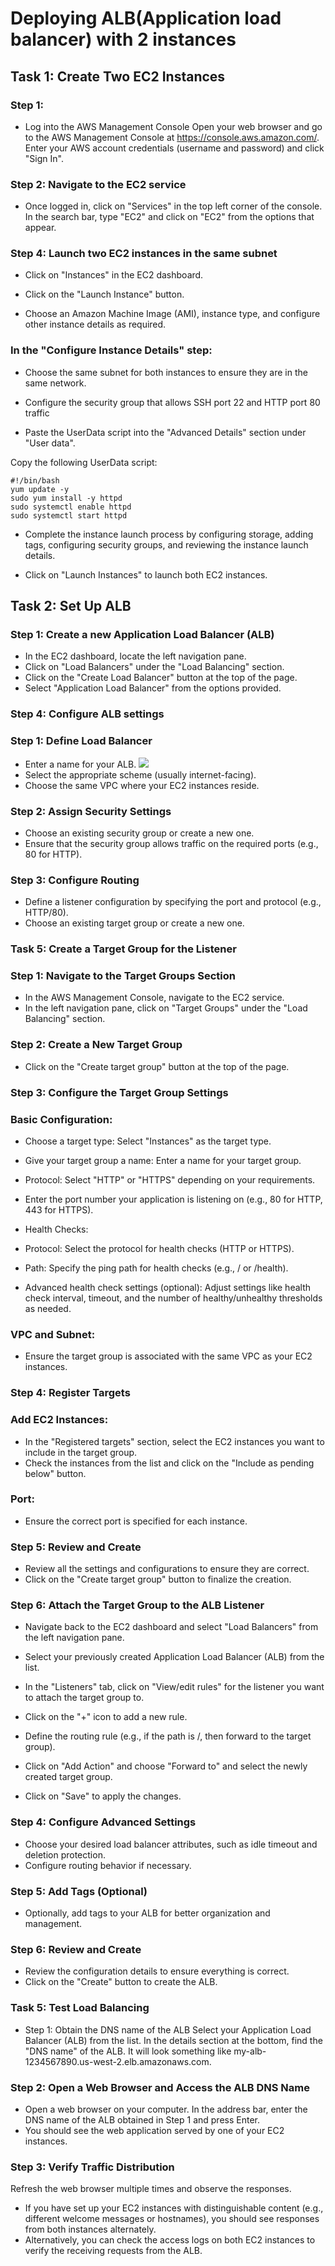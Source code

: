 # Deploying ALB(Application load balancer) with 2 instances
## Task 1: Create Two EC2 Instances
### Step 1:
- Log into the AWS Management Console
Open your web browser and go to the AWS Management Console at https://console.aws.amazon.com/.
Enter your AWS account credentials (username and password) and click "Sign In".

### Step 2: Navigate to the EC2 service
- Once logged in, click on "Services" in the top left corner of the console.
In the search bar, type "EC2" and click on "EC2" from the options that appear.
### Step 4: Launch two EC2 instances in the same subnet
- Click on "Instances" in the EC2 dashboard.

- Click on the "Launch Instance" button.

- Choose an Amazon Machine Image (AMI), instance type, and configure other instance details as required.

### In the "Configure Instance Details" step:

- Choose the same subnet for both instances to ensure they are in the same network.

- Configure the security group that allows SSH port 22 and HTTP port 80 traffic

- Paste the UserData script into the "Advanced Details" section under "User data".

Copy the following UserData script:
```
#!/bin/bash
yum update -y
sudo yum install -y httpd 
sudo systemctl enable httpd 
sudo systemctl start httpd
```
- Complete the instance launch process by configuring storage, adding tags, configuring security groups, and reviewing the instance launch details.

- Click on "Launch Instances" to launch both EC2 instances.

##  Task 2: Set Up ALB
### Step 1: Create a new Application Load Balancer (ALB)
- In the EC2 dashboard, locate the left navigation pane.
- Click on "Load Balancers" under the "Load Balancing" section.
- Click on the "Create Load Balancer" button at the top of the page.
- Select "Application Load Balancer" from the options provided.

### Step 4: Configure ALB settings
### Step 1: Define Load Balancer

- Enter a name for your ALB.
  ![](./img/lb.PNG)
- Select the appropriate scheme (usually internet-facing).
- Choose the same VPC where your EC2 instances reside.
### Step 2: Assign Security Settings

- Choose an existing security group or create a new one.
- Ensure that the security group allows traffic on the required ports (e.g., 80 for HTTP).
### Step 3: Configure Routing

- Define a listener configuration by specifying the port and protocol (e.g., HTTP/80).
- Choose an existing target group or create a new one.
### Task 5: Create a Target Group for the Listener
### Step 1: Navigate to the Target Groups Section
- In the AWS Management Console, navigate to the EC2 service.
- In the left navigation pane, click on "Target Groups" under the "Load Balancing" section.
### Step 2: Create a New Target Group
- Click on the "Create target group" button at the top of the page.
### Step 3: Configure the Target Group Settings
### Basic Configuration:

- Choose a target type: Select "Instances" as the target type.
- Give your target group a name: Enter a name for your target group.
- Protocol: Select "HTTP" or "HTTPS" depending on your requirements.
- Enter the port number your application is listening on (e.g., 80 for HTTP, 443 for HTTPS).
- Health Checks:

- Protocol: Select the protocol for health checks (HTTP or HTTPS).
- Path: Specify the ping path for health checks (e.g., / or /health).
- Advanced health check settings (optional): Adjust settings like health check interval, timeout, and the number of healthy/unhealthy thresholds as needed.
### VPC and Subnet:

- Ensure the target group is associated with the same VPC as your EC2 instances.
### Step 4: Register Targets
### Add EC2 Instances:

- In the "Registered targets" section, select the EC2 instances you want to include in the target group.
- Check the instances from the list and click on the "Include as pending below" button.
### Port:

- Ensure the correct port is specified for each instance.
### Step 5: Review and Create
- Review all the settings and configurations to ensure they are correct.
- Click on the "Create target group" button to finalize the creation.
### Step 6: Attach the Target Group to the ALB Listener
- Navigate back to the EC2 dashboard and select "Load Balancers" from the left navigation pane.

- Select your previously created Application Load Balancer (ALB) from the list.

- In the "Listeners" tab, click on "View/edit rules" for the listener you want to attach the target group to.

- Click on the "+" icon to add a new rule.

- Define the routing rule (e.g., if the path is /, then forward to the target group).

- Click on "Add Action" and choose "Forward to" and select the newly created target group.

- Click on "Save" to apply the changes.

### Step 4: Configure Advanced Settings

- Choose your desired load balancer attributes, such as idle timeout and deletion protection.
- Configure routing behavior if necessary.
### Step 5: Add Tags (Optional)

- Optionally, add tags to your ALB for better organization and management.
### Step 6: Review and Create

- Review the configuration details to ensure everything is correct.
- Click on the "Create" button to create the ALB.
### Task 5: Test Load Balancing
- Step 1: Obtain the DNS name of the ALB
Select your Application Load Balancer (ALB) from the list.
In the details section at the bottom, find the "DNS name" of the ALB. It will look something like my-alb-1234567890.us-west-2.elb.amazonaws.com.
### Step 2: Open a Web Browser and Access the ALB DNS Name
- Open a web browser on your computer.
In the address bar, enter the DNS name of the ALB obtained in Step 1 and press Enter.
- You should see the web application served by one of your EC2 instances.
### Step 3: Verify Traffic Distribution
Refresh the web browser multiple times and observe the responses.
- If you have set up your EC2 instances with distinguishable content (e.g., different welcome messages or hostnames), you should see responses from both instances alternately.
- Alternatively, you can check the access logs on both EC2 instances to verify the receiving requests from the ALB.